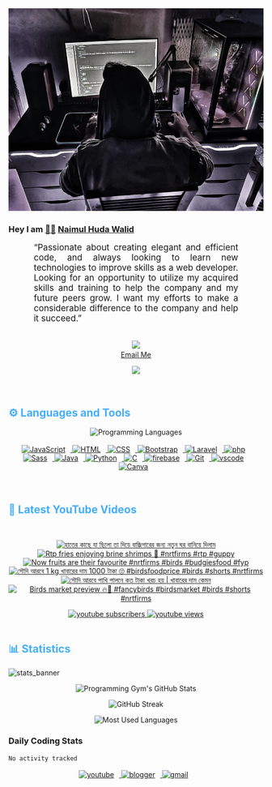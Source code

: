 <!-- ![github_cover_banner](https://www.digitalsolutionservices.com/img/services/web%20development.gif)-->

<div align="center" style="display:block;">
    <img height="400px" width="100%" alt="github cover banner" src="https://raw.githubusercontent.com/NaimulHudaWalid/NaimulHudaWalid/main/272276268_3114779035434264_920860974401480824_n.jpg"/> 
</div>

### Hey I am [👨🏻‍][facebook] [Naimul Huda Walid][youtube]



<p align:"center" style="text-align: justify; margin: 0 50px; font-size: 17px;" >
   “Passionate about creating elegant and efficient code, and always looking to learn new technologies to improve skills as a web developer. Looking for an opportunity to utilize my acquired skills and training to help the company and my future peers grow. I want my efforts to make a considerable difference to the company and help it succeed.”
<br>
<br>
<div align="center">

![](https://visitor-badge.glitch.me/badge?page_id=NaimulHudaWalid)
    <br />
[Email Me](mailto:dev.naimulhuda@gmail.com)
</div>
</p>
<!-- Typing SVG by DenverCoder1 - https://github.com/DenverCoder1/readme-typing-svg -->
<p align="center">
<!--   <a href="https://github.com/DenverCoder1/readme-typing-svg"> -->
    <img src="https://readme-typing-svg.herokuapp.com?color=E22FE4&width=380&height=45&lines=Open-Source+Enthusiast;Learning+In+Public;Empowering+Others;Nice+To+Meet+You+...&center=true"></a>

</p>
<br>
<!-- Languages and Tools -->

<h2 style="color: #44AEFB">⚙️ Languages and Tools</h2>
<div align="center" style="display:block;">
    <img width="100px" alt="Programming Languages" src="https://user-images.githubusercontent.com/78341798/194531121-47b0119a-ce00-439d-b586-125f86acb098.png"/> 
</div>
<br>   
<!-- Icons Resources -->
<!-- https://devicon.dev/ -->
<!-- https://cdn.jsdelivr.net/npm/simple-icons@v3/icons/ -->
<div align="center">
  <a href="https://developer.mozilla.org/en-US/docs/Web/JavaScript" target="_blank" rel="noreferrer">
      <img  alt="JavaScript" height="50px" style="padding-right:10px;" src="https://cdn.jsdelivr.net/gh/devicons/devicon/icons/javascript/javascript-plain.svg"/>
  </a>
  
 
  <a href="https://developer.mozilla.org/en-US/docs/Web/HTML" target="_blank" rel="noreferrer">
      <img  alt="HTML" height="50px" style="padding-right:10px;" src="https://cdn.jsdelivr.net/gh/devicons/devicon/icons/html5/html5-original.svg"/>
  </a>
  <a href="https://developer.mozilla.org/en-US/docs/Web/CSS" target="_blank" rel="noreferrer">
      <img  alt="CSS" height="50px" style="padding-right:10px;" src="https://cdn.jsdelivr.net/gh/devicons/devicon/icons/css3/css3-original.svg"/>
  </a>
  <a href="https://getbootstrap.com/" target="_blank" rel="noreferrer">
      <img  alt="Bootstrap" height="50px" style="padding-right:10px;" src="https://cdn.jsdelivr.net/gh/devicons/devicon/icons/bootstrap/bootstrap-original.svg"/>
  </a> 
  <a href="https://laravel.com/" target="_blank" rel="noreferrer">
      <img  alt="Laravel" height="50px" style="padding-right:10px;" src="https://cdn.jsdelivr.net/gh/devicons/devicon/icons/laravel/laravel-plain.svg"/>
  </a>
  <a href="https://www.php.net/" target="_blank" rel="noreferrer">
      <img  alt="php" height="50px" style="padding-right:10px;" src="https://cdn.jsdelivr.net/gh/devicons/devicon/icons/php/php-original.svg"/>
  </a>
  <a href="https://sass-lang.com/" target="_blank" rel="noreferrer">
      <img  alt="Sass" height="50px" style="padding-right:10px;" src="https://cdn.jsdelivr.net/gh/devicons/devicon/icons/sass/sass-original.svg"/>
  </a>
  <a href="https://www.java.com/en/" target="_blank" rel="noreferrer">
      <img  alt="Java" height="50px" style="padding-right:10px;" src="https://cdn.jsdelivr.net/gh/devicons/devicon/icons/java/java-original.svg"/>
  </a>    
  <a href="https://www.python.org/" target="_blank" rel="noreferrer">
      <img  alt="Python" height="50px" style="padding-right:10px;" src="https://cdn.jsdelivr.net/gh/devicons/devicon/icons/python/python-original.svg"/>
  </a>
  <a href="https://www.cprogramming.com/" target="_blank" rel="noreferrer">
      <img  alt="C" height="50px" style="padding-right:10px;" src="https://cdn.jsdelivr.net/gh/devicons/devicon/icons/c/c-original.svg"/>
  </a>
  
  <a href="https://firebase.google.com/" target="_blank" rel="noreferrer">
      <img  alt="firebase" height="50px" style="padding-right:10px;" src="https://cdn.jsdelivr.net/gh/devicons/devicon/icons/firebase/firebase-plain.svg"/>
  </a>
 
  <a href="https://git-scm.com/" target="_blank" rel="noreferrer">
      <img  alt="Git" height="50px" style="padding-right:10px;" src="https://cdn.jsdelivr.net/gh/devicons/devicon/icons/git/git-original.svg"/>
  </a>
  
  <a href="https://code.visualstudio.com/" target="_blank" rel="noreferrer">
      <img  alt="vscode" height="50px" style="padding-right:10px;"src="https://cdn.jsdelivr.net/gh/devicons/devicon/icons/vscode/vscode-original.svg"/>
  </a>
  <a href="https://www.canva.com/" target="_blank" rel="noreferrer">
      <img  alt="Canva" height="50px" style="padding-right:10px;" src="https://cdn.jsdelivr.net/gh/devicons/devicon/icons/canva/canva-original.svg"/> 
  </a>
</div>
<br>
<br>

<!-- Latest YouTube Videos -->

<h2 style="color: #44AEFB">🎦 Latest YouTube Videos</h2>
<br />

<!-- Resource/Reference: https://github.com/DenverCoder1/github-readme-youtube-cards -->
<div class="youtube videos cards" align="center">

<!-- BEGIN YOUTUBE-CARDS -->
[![হাতের কাছে যা ছিলো তা দিয়ে বাজ্রিগারের জন্য নতুন ঘর বানিয়ে দিলাম](https://ytcards.demolab.com/?id=6PP-9ubnQIc&title=%E0%A6%B9%E0%A6%BE%E0%A6%A4%E0%A7%87%E0%A6%B0+%E0%A6%95%E0%A6%BE%E0%A6%9B%E0%A7%87+%E0%A6%AF%E0%A6%BE+%E0%A6%9B%E0%A6%BF%E0%A6%B2%E0%A7%8B+%E0%A6%A4%E0%A6%BE+%E0%A6%A6%E0%A6%BF%E0%A7%9F%E0%A7%87+%E0%A6%AC%E0%A6%BE%E0%A6%9C%E0%A7%8D%E0%A6%B0%E0%A6%BF%E0%A6%97%E0%A6%BE%E0%A6%B0%E0%A7%87%E0%A6%B0+%E0%A6%9C%E0%A6%A8%E0%A7%8D%E0%A6%AF+%E0%A6%A8%E0%A6%A4%E0%A7%81%E0%A6%A8+%E0%A6%98%E0%A6%B0+%E0%A6%AC%E0%A6%BE%E0%A6%A8%E0%A6%BF%E0%A7%9F%E0%A7%87+%E0%A6%A6%E0%A6%BF%E0%A6%B2%E0%A6%BE%E0%A6%AE&lang=en&timestamp=1729476089&background_color=%230d1117&title_color=%23ffffff&stats_color=%23dedede&max_title_lines=1&width=250&border_radius=5 "হাতের কাছে যা ছিলো তা দিয়ে বাজ্রিগারের জন্য নতুন ঘর বানিয়ে দিলাম")](https://www.youtube.com/watch?v=6PP-9ubnQIc)
[![Rtp fries enjoying brine shrimps 🖤 #nrtfirms #rtp #guppy](https://ytcards.demolab.com/?id=LLKV9TiNXlQ&title=Rtp+fries+enjoying+brine+shrimps+%F0%9F%96%A4+%23nrtfirms+%23rtp+%23guppy&lang=en&timestamp=1729374420&background_color=%230d1117&title_color=%23ffffff&stats_color=%23dedede&max_title_lines=1&width=250&border_radius=5 "Rtp fries enjoying brine shrimps 🖤 #nrtfirms #rtp #guppy")](https://www.youtube.com/watch?v=LLKV9TiNXlQ)
[![Now fruits are their favourite #nrtfirms #birds #budgiesfood #fyp](https://ytcards.demolab.com/?id=62XupiktGy0&title=Now+fruits+are+their+favourite+%23nrtfirms+%23birds+%23budgiesfood+%23fyp&lang=en&timestamp=1729322785&background_color=%230d1117&title_color=%23ffffff&stats_color=%23dedede&max_title_lines=1&width=250&border_radius=5 "Now fruits are their favourite #nrtfirms #birds #budgiesfood #fyp")](https://www.youtube.com/watch?v=62XupiktGy0)
[![সৌদি আরবে 1 kg খাবারের দাম 1000 টাকা 🙄 #birdsfoodprice #birds #shorts #nrtfirms](https://ytcards.demolab.com/?id=MjdQ5dIzY4o&title=%E0%A6%B8%E0%A7%8C%E0%A6%A6%E0%A6%BF+%E0%A6%86%E0%A6%B0%E0%A6%AC%E0%A7%87+1+kg+%E0%A6%96%E0%A6%BE%E0%A6%AC%E0%A6%BE%E0%A6%B0%E0%A7%87%E0%A6%B0+%E0%A6%A6%E0%A6%BE%E0%A6%AE+1000+%E0%A6%9F%E0%A6%BE%E0%A6%95%E0%A6%BE+%F0%9F%99%84+%23birdsfoodprice+%23birds+%23shorts+%23nrtfirms&lang=en&timestamp=1729185336&background_color=%230d1117&title_color=%23ffffff&stats_color=%23dedede&max_title_lines=1&width=250&border_radius=5 "সৌদি আরবে 1 kg খাবারের দাম 1000 টাকা 🙄 #birdsfoodprice #birds #shorts #nrtfirms")](https://www.youtube.com/watch?v=MjdQ5dIzY4o)
[![সৌদি আরবে পাখি পালনে কত টাকা খরচ হয় | খাবারের দাম কেমন](https://ytcards.demolab.com/?id=wVyhI8l5Taw&title=%E0%A6%B8%E0%A7%8C%E0%A6%A6%E0%A6%BF+%E0%A6%86%E0%A6%B0%E0%A6%AC%E0%A7%87+%E0%A6%AA%E0%A6%BE%E0%A6%96%E0%A6%BF+%E0%A6%AA%E0%A6%BE%E0%A6%B2%E0%A6%A8%E0%A7%87+%E0%A6%95%E0%A6%A4+%E0%A6%9F%E0%A6%BE%E0%A6%95%E0%A6%BE+%E0%A6%96%E0%A6%B0%E0%A6%9A+%E0%A6%B9%E0%A7%9F+%7C+%E0%A6%96%E0%A6%BE%E0%A6%AC%E0%A6%BE%E0%A6%B0%E0%A7%87%E0%A6%B0+%E0%A6%A6%E0%A6%BE%E0%A6%AE+%E0%A6%95%E0%A7%87%E0%A6%AE%E0%A6%A8&lang=en&timestamp=1729137778&background_color=%230d1117&title_color=%23ffffff&stats_color=%23dedede&max_title_lines=1&width=250&border_radius=5 "সৌদি আরবে পাখি পালনে কত টাকা খরচ হয় | খাবারের দাম কেমন")](https://www.youtube.com/watch?v=wVyhI8l5Taw)
[![Birds market preview 🔥🖤 #fancybirds #birdsmarket #birds #shorts #nrtfirms](https://ytcards.demolab.com/?id=edmPuehoQOQ&title=Birds+market+preview+%F0%9F%94%A5%F0%9F%96%A4+%23fancybirds+%23birdsmarket+%23birds+%23shorts+%23nrtfirms&lang=en&timestamp=1729072955&background_color=%230d1117&title_color=%23ffffff&stats_color=%23dedede&max_title_lines=1&width=250&border_radius=5 "Birds market preview 🔥🖤 #fancybirds #birdsmarket #birds #shorts #nrtfirms")](https://www.youtube.com/watch?v=edmPuehoQOQ)
<!-- END YOUTUBE-CARDS -->
</div>

<!-- Begin Youtube Buttons -->
<!-- Resource/Reference:  https://github.com/DenverCoder1/custom-icon-badges -->
<div class="youtube buttons" align="center">
    <a href="https://www.youtube.com/channel/UCa3YaFwzSII0kKg3Nads2dQ"  target="_blank">
        <img alt="youtube subscribers" src="https://img.shields.io/youtube/channel/subscribers/UCa3YaFwzSII0kKg3Nads2dQ?logo=youtube&logoColor=red&style=for-the-badge"/>
    </a> 
    <a href="https://www.youtube.com/channel/UCa3YaFwzSII0kKg3Nads2dQ"  target="_blank">
        <img alt="youtube views" src="https://custom-icon-badges.demolab.com/youtube/channel/views/UCa3YaFwzSII0kKg3Nads2dQ?color=%23E05D44&logo=eye&logoColor=white&style=for-the-badge&labelColor=#555555"/>
    </a> 
</div>
<br>
<!-- End Youtube Buttons -->

<!-- Statistics -->

<h2 style="color: #44AEFB">📊 Statistics</h2>

![stats_banner](https://user-images.githubusercontent.com/78341798/194534778-d662496c-ae00-4e8d-ae9b-b90912054e7f.gif)

<!-- Begin Stats Cards -->
<!-- Resources:  -->
<!-- Github & Languages Stats: https://github.com/naimul15-12090/github-readme-stats --> 
<!-- Streak Stats: https://github.com/denvercoder1/github-readme-streak-stats -->
<!-- Change the value after ?username= to your GitHub username. -->
<div class="stats" align="center">

![Programming Gym's GitHub Stats](https://github-readme-stats.vercel.app/api?username=NaimulHudaWalid&hide=stars&count_private=true&show_icons=true&theme=algolia&border_radius=20)

![GitHub Streak](https://streak-stats.demolab.com?user=NaimulHudaWalid&count_private=true&theme=algolia&border_radius=22)

![Most Used Languages](https://github-readme-stats.vercel.app/api/top-langs/?username=NaimulHudaWalid&langs_count=8&layout=compact&show_icons=true&theme=algolia&border_radius=20)
    
<!-- ![Top Langs](https://github-readme-stats.vercel.app/api/top-langs/?username=naimul15-12090&langs_count=8) -->
<!-- [![Top Langs](https://github-readme-stats.vercel.app/api/top-langs/?username=naimul15-12090&layout=compact)](https://github.com/anuraghazra/github-readme-stats)
 -->
    
</div>
<!--  End Stats Cards -->



### Daily Coding Stats
<!--START_SECTION:waka-->

```txt
No activity tracked
```

<!--END_SECTION:waka-->
<!-- Begin Footer -->
<!-- Icons Resources -->
<!-- https://devicon.dev/ -->
<div class="footer" align="center" style="margin:15px;">
    <a href="https://www.youtube.com/channel/UCa3YaFwzSII0kKg3Nads2dQ" target="_blank">
        <img  style="margin:0 10px 10px 0;" src="https://user-images.githubusercontent.com/78341798/194531650-698ef1b1-9cbd-4b4f-96ef-5a2ec4b5d7e6.svg" alt="youtube" width="40px"/>
    </a>
    <a href="https://www.linkedin.com/in/naimulhudawalid/" target="_blank">
        <img style="margin:0 10px 10px 0;" src="https://user-images.githubusercontent.com/78341798/194531458-b5dfeb1b-bad5-4dfa-909a-2e402262db9a.svg" alt="blogger" width="40px"/>
    </a>
    <a href="mailto:dev.naimulhuda@gmail.com" target="_blank">
        <img style="margin:0 10px 10px 0;" src="https://user-images.githubusercontent.com/78341798/194531383-ddb2b774-5bb9-491c-b601-4a4a7d9792fb.svg" alt="gmail" width="40px"/>
    </a>
</div>
<!-- End Footer -->

[youtube]: https://www.youtube.com/channel/UCa3YaFwzSII0kKg3Nads2dQ
[facebook]: https://www.facebook.com/profile.php?id=100007065945838
